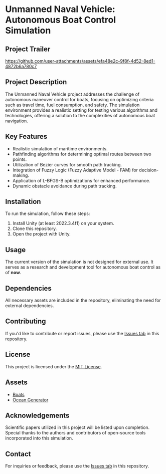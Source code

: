 # Unmanned Naval Vehicle: Autonomous Boat Control Simulation

## Project Trailer

https://github.com/user-attachments/assets/efa48e2c-9f8f-4d52-8ed1-4872b6a780c7

## Project Description

The Unmanned Naval Vehicle project addresses the challenge of autonomous maneuver control for boats, focusing on optimizing criteria such as travel time, fuel consumption, and safety. The simulation environment provides a realistic setting for testing various algorithms and technologies, offering a solution to the complexities of autonomous boat navigation.

## Key Features

- Realistic simulation of maritime environments.
- Pathfinding algorithms for determining optimal routes between two points.
- Utilization of Bezier curves for smooth path tracking.
- Integration of Fuzzy Logic (Fuzzy Adaptive Model - FAM) for decision-making.
- Application of L-BFGS-B optimizations for enhanced performance.
- Dynamic obstacle avoidance during path tracking.

## Installation

To run the simulation, follow these steps:

1. Install Unity (at least 2022.3.4f1) on your system.
2. Clone this repository.
3. Open the project with Unity.

## Usage

The current version of the simulation is not designed for external use. It serves as a research and development tool for autonomous boat control as of **now**.

## Dependencies

All necessary assets are included in the repository, eliminating the need for external dependencies.

## Contributing

If you'd like to contribute or report issues, please use the [Issues tab](https://github.com/adenzu/UNV/issues) in this repository.

## License

This project is licensed under the [MIT License](LICENSE).

## Assets

- [Boats](https://assetstore.unity.com/packages/p/ski-boats-9406)
- [Ocean Generator](https://github.com/TPiotr/InfiniteIslandsGenerator-Unity/)

## Acknowledgements

Scientific papers utilized in this project will be listed upon completion. Special thanks to the authors and contributors of open-source tools incorporated into this simulation.

## Contact

For inquiries or feedback, please use the [Issues tab](https://github.com/adenzu/UNV/issues) in this repository.

